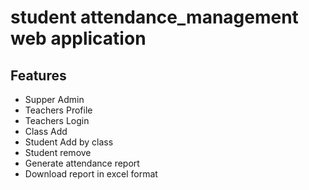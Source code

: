 # student attendance_management web application

## Features

- Supper Admin
- Teachers Profile
- Teachers Login
- Class Add 
- Student Add by class
- Student remove
- Generate attendance report
- Download report in excel format


